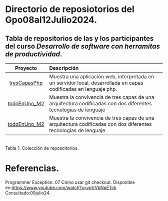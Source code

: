 # Directorio de reposiotorios del Gpo08al12Julio2024.

## Tabla de repositorios de las y los participantes del curso _Desarrollo de software con herramitas de productividad_.

| Proyecto | Descripción |
| :---: | :--- |
| [tresCapasPhp](https://github.com/miRepositorioGit/tresCapasPhp)| Muestra una aplicación web, interpretada en un servidor local, desarrollada en capas codificadas en lenguaje php. |
| [todoEnUno_M2](https://github.com/miRepositorioGit/todoEnUno_M2.git) |Muestra la convivencia de tres capas de una arquitectura codificadas con dos diferentes tecnologías de lenguaje |
| [todoEnUno_M2](https://github.com/miRepositorioGit/todoEnUno_M2.git) |Muestra la convivencia de tres capas de una arquitectura codificadas con dos diferentes tecnologías de lenguaje |

</br> Tabla 1. Colección de reposoitorios.



# Referencias.

Programmer Exception. 07 Cómo usar git checkout.
Disponible en:https://www.youtube.com/watch?v=vqVVbNpETck
Consultado:09julio24.